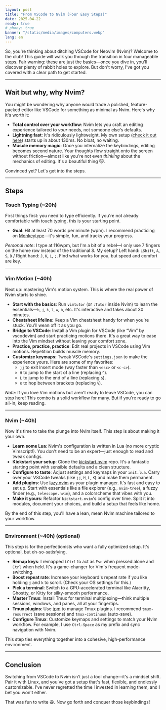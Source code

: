 ```yaml
---
layout: post
title: "From VSCode to Nvim (Four Easy Steps)"
date: 2025-04-22
ready: true
# phony: true
banner: "/static/media/images/computers.webp"
lang: en
---
```


So, you're thinking about ditching VSCode for Neovim (Nvim)? Welcome to the club! This guide will walk you through the transition in four manageable steps. Fair warning: these are just the basics—once you dive in, you'll discover plenty of rabbit holes to explore. But don't worry, I've got you covered with a clear path to get started.

---

## Wait but why, why Nvim?

You might be wondering why anyone would trade a polished, feature-packed editor like VSCode for something as minimal as Nvim. Here's why it's worth it:

- **Total control over your workflow**: Nvim lets you craft an editing experience tailored to _your_ needs, not someone else's defaults.
- **Lightning fast**: It's ridiculously lightweight. My own setup ([check it out here](https://github.com/minhhoccode111/nvim)) starts up in about 130ms. No bloat, no waiting.
- **Muscle memory magic**: Once you internalize the keybindings, editing becomes second nature. Your thoughts flow straight onto the screen without friction—almost like you're not even _thinking_ about the mechanics of editing. It's a beautiful thing 😼.

Convinced yet? Let's get into the steps.

---

## Steps

### Touch Typing (~20h)

First things first: you need to type efficiently. If you're not already comfortable with touch typing, this is your starting point.

- **Goal**: Hit at least 70 words per minute (wpm). I recommend practicing on [Monkeytype](https://monkeytype.com)—it's simple, fun, and tracks your progress.

_Personal note_: I type at 116wpm, but I'm a bit of a rebel—I only use 7 fingers on the home row instead of the traditional 8. My setup? Left hand: `LShift`, `A`, `S`, `D` / Right hand: `J`, `K`, `L`, `;`. Find what works for you, but speed and comfort are key.

---

### Vim Motion (~40h)

Next up: mastering Vim's motion system. This is where the real power of Nvim starts to shine.

- **Start with the basics**: Run `vimtutor` (or `:Tutor` inside Nvim) to learn the essentials—`h`, `j`, `k`, `l`, `w`, `b`, etc. It's interactive and takes about 30 minutes.
- **Cheatsheet lifeline**: Keep a Vim cheatsheet handy for when you're stuck. You'll wean off it as you go.
- **Bridge to VSCode**: Install a Vim plugin for VSCode (like “Vim” by vscodevim) and start practicing motions there. It's a great way to ease into the Vim mindset without leaving your comfort zone.
- **Practice, practice, practice**: Edit real projects in VSCode using Vim motions. Repetition builds muscle memory.
- **Customize keymaps**: Tweak VSCode's `settings.json` to make the experience yours. Here are some of my favorites:
    - `jj` to exit Insert mode (way faster than `<esc>` or `<c-c>`).
    - `H` to jump to the start of a line (replacing `^`).
    - `L` to jump to the end of a line (replacing `$`).
    - `K` to hop between brackets (replacing `%`).

_Note_: If you love Vim motions but aren't ready to leave VSCode, you can stop here! This combo is a solid workflow for many. But if you're ready to go all-in, keep reading.

---

### Nvim (~40h)

Now it's time to take the plunge into Nvim itself. This step is about making it your own.

- **Learn some Lua**: Nvim's configuration is written in Lua (no more cryptic Vimscript!). You don't need to be an expert—just enough to read and tweak configs.
- **Kickstart your setup**: Clone the [kickstart.nvim](https://github.com/nvim-lua/kickstart.nvim) repo. It's a fantastic starting point with sensible defaults and a clean structure.
- **Configure to taste**: Adjust settings and keymaps in your `init.lua`. Carry over your VSCode tweaks (like `jj`, `H`, `L`, `K`) and make them permanent.
- **Add plugins**: Use [lazy.nvim](https://github.com/folke/lazy.nvim) as your plugin manager. It's fast and easy to set up. Start with essentials like a file explorer (e.g., `nvim-tree`), a fuzzy finder (e.g., `telescope.nvim`), and a colorscheme that vibes with you.
- **Make it yours**: Refactor `kickstart.nvim`'s config over time. Split it into modules, document your choices, and build a setup that feels like home.

By the end of this step, you'll have a lean, mean Nvim machine tailored to your workflow.

---

### Environment (~40h) (optional)

This step is for the perfectionists who want a fully optimized setup. It's optional, but oh-so-satisfying.

- **Remap keys**: I remapped `LCtrl` to act as `Esc` when pressed alone and `Ctrl` when held. It's a game-changer for Vim's frequent mode-switching.
- **Boost repeat rate**: Increase your keyboard's repeat rate if you like holding `j` and `k` to scroll. (Check your OS settings for this.)
- **Pick a terminal**: Switch to a GPU-accelerated terminal like Alacritty, Ghostty, or Kitty for silky-smooth performance.
- **Master Tmux**: Install Tmux for terminal multiplexing—think multiple sessions, windows, and panes, all at your fingertips.
- **Tmux plugins**: Use [tpm](https://github.com/tmux-plugins/tpm) to manage Tmux plugins. I recommend `tmux-resurrect` (save sessions) and `tmux-continuum` (auto-save).
- **Configure Tmux**: Customize keymaps and settings to match your Nvim workflow. For example, I use `Ctrl-Space` as my prefix and sync navigation with Nvim.

This step ties everything together into a cohesive, high-performance environment.

---

## Conclusion

Switching from VSCode to Nvim isn't just a tool change—it's a mindset shift. Pair it with Linux, and you've got a setup that's fast, flexible, and endlessly customizable. I've never regretted the time I invested in learning them, and I bet you won't either.

That was fun to write 😆. Now go forth and conquer those keybindings!
